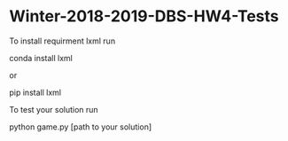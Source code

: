 # Winter-2018-2019-DBS-HW4-Tests

To install requirment lxml run

conda install lxml

or

pip install lxml

To test your solution run 

python game.py [path to your solution]
